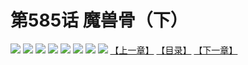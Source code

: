 # 第585话 魔兽骨（下）
![](https://mhpic.xiaomingtaiji.net/comic/D/斗破苍穹拆分版/585话/1.jpg-zymk.middle.webp)
![](https://mhpic.xiaomingtaiji.net/comic/D/斗破苍穹拆分版/585话/2.jpg-zymk.middle.webp)
![](https://mhpic.xiaomingtaiji.net/comic/D/斗破苍穹拆分版/585话/3.jpg-zymk.middle.webp)
![](https://mhpic.xiaomingtaiji.net/comic/D/斗破苍穹拆分版/585话/4.jpg-zymk.middle.webp)
![](https://mhpic.xiaomingtaiji.net/comic/D/斗破苍穹拆分版/585话/5.jpg-zymk.middle.webp)
![](https://mhpic.xiaomingtaiji.net/comic/D/斗破苍穹拆分版/585话/6.jpg-zymk.middle.webp)
![](https://mhpic.xiaomingtaiji.net/comic/D/斗破苍穹拆分版/585话/7.jpg-zymk.middle.webp)
![](https://mhpic.xiaomingtaiji.net/comic/D/斗破苍穹拆分版/585话/8.jpg-zymk.middle.webp)
[【上一章】](./584.md)
[【目录】](./README.md)
[【下一章】](./586.md)
